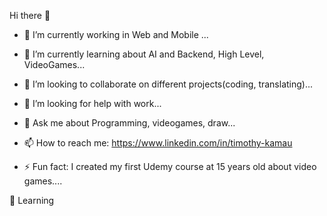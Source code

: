 Hi there 👋

- 🔭 I’m currently working in Web and Mobile ...

- 🌱 I’m currently learning about AI and Backend, High Level, VideoGames...

- 👯 I’m looking to collaborate on different projects(coding, translating)...

- 🤔 I’m looking for help with work...

- 💬 Ask me about Programming, videogames, draw...

- 📫 How to reach me: https://www.linkedin.com/in/timothy-kamau

- ⚡ Fun fact: I created my first Udemy course at 15 years old about video games....


📖 Learning
